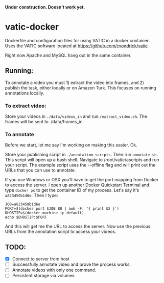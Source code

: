 **Under construction. Doesn't work yet.**

# vatic-docker
Dockerfile and configuration files for using VATIC in a docker container. Uses the VATIC software located at https://github.com/cvondrick/vatic

Right now Apache and MySQL hang out in the same container.

## Running:
To annotate a video you must 1) extract the video into frames, and 2) publish the task, either locally or on Amazon Turk. This focuses on running annotations locally.

### To extract video:
Store your videos in `./data/videos_in` and run `/extract_video.sh`. The frames will be sent to ./data/frames_in

### To annotate
Before we start, let me say I'm working on making this easier. Ok.

Store your publishing script in `./annotation_scripts`. Then run `annotate.sh`. This script will open up a bash shell. Navigate to /root/vatic/ascripts and run your script. The example script uses the --offline flag and will print out the URLs that you can use to annotate.

If you use Windows or OSX you'll have to get the port mapping from Docker to access the server. I open up another Docker Quickstart Terminal and type `docker ps` to get the container ID of my process. Let's say it's `a823450b1d6e`. Then I type:

```
JOB=a823450b1d6e
PORT=$(docker port $JOB 80 | awk -F: '{ print $2 }')
DHOSTIP=$(docker-machine ip default)
echo $DHOSTIP:$PORT
```

And this will get me the URL to access the server. Now use the previous URLs from the annotation script to access your videos.


## TODO:
- [x] Connect to server from host
- [ ] Successfully annotate video and prove the process works.
- [ ] Annotate videos with only one command.
- [ ] Persistent storage via volumes
